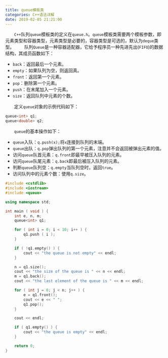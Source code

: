 ```yaml
---
title: queue模板类
categories: C++语法详解
date: 2019-02-05 21:21:00
---
```

&emsp;&emsp;`C++`队列`queue`模板类的定义在`queue.h`。`queue`模板类需要两个模板参数，即元素类型和容器类型，元素类型是必要的，容器类型是可选的，默认为`deque`类型。<!--more-->
&emsp;&emsp;队列`Queue`是一种容器适配器，它给予程序员一种先进先出(`FIFO`)的数据结构，其成员函数如下：

- `back`：返回最后一个元素。
- `empty`：如果队列为空，则返回真。
- `front`：返回第一个元素。
- `pop`：删除第一个元素。
- `push`：在末尾加入一个元素。
- `size`：返回队列中元素的个数。

&emsp;&emsp;定义`queue`对象的示例代码如下：

``` cpp
queue<int> q1;
queue<double> q2;
```

&emsp;&emsp;`queue`的基本操作如下：

- `queue`入队：`q.push(x);`将`x`连接到队列的末端。
- `queue`出队：`q.pop`弹出队列的第一个元素，注意并不会返回被弹出元素的值。
- 访问`queue`队首元素：`q.front`即最早被压入队列的元素。
- 访问`queue`队尾元素：`q.back`即最后被压入队列的元素。
- 判断`queue`队列空：`q.empty`当队列空时，返回`true`。
- 访问队列中的元素个数：使用`q.size`。

``` cpp
#include <cstdlib>
#include <iostream>
#include <queue>

using namespace std;

int main ( void ) {
    int e, n, m;
    queue<int> q1;

    for ( int i = 0; i < 10; i++ ) {
        q1.push ( i );
    }

    if ( !q1.empty() ) {
        cout << "the queue is not empty" << endl;
    }

    n = q1.size();
    cout << "the size of the queue is " << n << endl;
    m = q1.back();
    cout << "the last element of the queue is " << m << endl;

    for ( int j = 0; j < n; j++ ) {
        e = q1.front();
        cout << e << " ";
        q1.pop();
    }

    cout << endl;

    if ( q1.empty() ) {
        cout << "the queue is empty" << endl;
    }

    return 0;
}
```